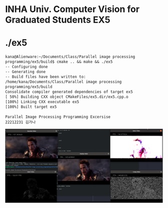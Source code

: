 # INHA Univ. Computer Vision for Graduated Students EX5

# ./ex5

```
kana@Alienware:~/Documents/Class/Parallel image processing programming/ex5/build$ cmake .. && make && ./ex5
-- Configuring done
-- Generating done
-- Build files have been written to: /home/kana/Documents/Class/Parallel image processing programming/ex5/build
Consolidate compiler generated dependencies of target ex5
[ 50%] Building CXX object CMakeFiles/ex5.dir/ex5.cpp.o
[100%] Linking CXX executable ex5
[100%] Built target ex5

Parallel Image Processing Programming Excersise
22212231 김가나
```

<p align="center">
  <img src="./result.png"/>
</p>
